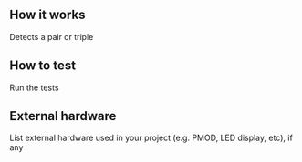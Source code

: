 <!---

This file is used to generate your project datasheet. Please fill in the information below and delete any unused
sections.

You can also include images in this folder and reference them in the markdown. Each image must be less than
512 kb in size, and the combined size of all images must be less than 1 MB.
-->

## How it works

Detects a pair or triple

## How to test

Run the tests

## External hardware

List external hardware used in your project (e.g. PMOD, LED display, etc), if any
